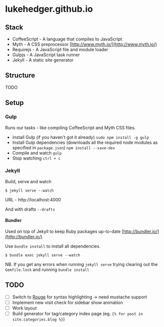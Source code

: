 lukehedger.github.io
====================

## Stack

- CoffeeScript - A language that compiles to JavaScript
- Myth - A CSS preprocessor [http://www.myth.io/](http://www.myth.io/)
- Requirejs - A JavaScript file and module loader
- Gulpjs - A JavaScript task runner
- Jekyll - A static site generator

## Structure

TODO

## Setup

### Gulp

Runs our tasks - like compiling CoffeeScript and Myth CSS files.

- Install Gulp (if you haven't got it already) `sudo npm install -g gulp`
- Install Gulp dependencies (downloads all the required node modules as specified in `package.json`) `npm install --save-dev`
- Compile and watch `gulp`
- Stop watching `ctrl + c`

### Jekyll

Build, serve and watch

```$ jekyll serve --watch```

URL - http://localhost:4000

And with drafts `--drafts`

#### Bundler

Used on top of Jekyll to keep Ruby packages up-to-date [http://bundler.io/](http://bundler.io/)

Use `bundle install` to install all dependencies.

```$ bundle exec jekyll serve --watch```

NB. If you get any errors when running `jekyll serve` trying clearing out the `Gemfile.lock` and running `bundle install`

## TODO

- [ ] Switch to [Rouge](https://github.com/jneen/rouge) for syntax highlighting -> need mustache support
- [ ] Implement new visit check for sidebar show animation
- [ ] Work layout
- [ ] Build generator for tag/category index page (eg. `{% for post in site.categories.blog %}`)